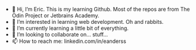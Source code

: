 - 👋 Hi, I’m Eric. This is my learning Github. Most of the repos are from The Odin Project or Jetbrains Academy.
- 👀 I’m interested in learning web development. Oh and rabbits.
- 🌱 I’m currently learning a little bit of everything. 
- 💞️ I’m looking to collaborate on... stuff...
- 📫 How to reach me: linkedin.com/in/eanderss

<!---
eandersson-learning/eandersson-learning is a ✨ special ✨ repository because its `README.md` (this file) appears on your GitHub profile.
You can click the Preview link to take a look at your changes.
--->
